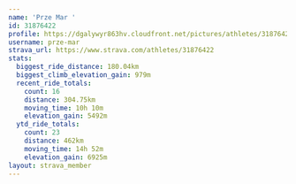 ```yaml
---
name: 'Prze Mar '
id: 31876422
profile: https://dgalywyr863hv.cloudfront.net/pictures/athletes/31876422/22548952/4/large.jpg
username: prze-mar
strava_url: https://www.strava.com/athletes/31876422
stats:
  biggest_ride_distance: 180.04km
  biggest_climb_elevation_gain: 979m
  recent_ride_totals:
    count: 16
    distance: 304.75km
    moving_time: 10h 10m
    elevation_gain: 5492m
  ytd_ride_totals:
    count: 23
    distance: 462km
    moving_time: 14h 52m
    elevation_gain: 6925m
layout: strava_member
--- 
```

